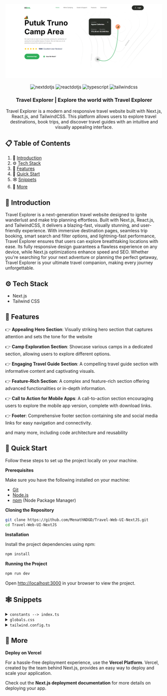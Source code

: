<div align="center">
  <br />
    <a href="https://travel-web-ui-next-js.vercel.app/" target="_blank">
      <img src="/public/preview.png" alt="Web Preview">
    </a>
  <br />
  <br />
  <div>
    <img src="https://img.shields.io/badge/-Next_JS-black?style=for-the-badge&logoColor=white&logo=nextdotjs&color=000000" alt="nextdotjs" />
    <img src="https://img.shields.io/badge/React-61DAFB.svg?style=for-the-badge&logo=React&logoColor=black" alt="reactdotjs" />
    <img src="https://img.shields.io/badge/-TypeScript-black?style=for-the-badge&logoColor=white&logo=typescript&color=3178C6" alt="typescript" />
    <img src="https://img.shields.io/badge/-Tailwind_CSS-black?style=for-the-badge&logoColor=white&logo=tailwindcss&color=06B6D4" alt="tailwindcss" />
  </div>

<h3 align="center">Travel Explorer | Explore the world with Travel Explorer</h3>

   <div align="center">
     Travel Explorer is a modern and responsive travel website built with Next.js, React.js, and TailwindCSS. This platform allows users to explore travel destinations, book trips, and discover travel guides with an intuitive and visually appealing interface.
    </div>
</div>

## 📋 <a name="table">Table of Contents</a>

1. 🤖 [Introduction](#introduction)
2. ⚙️ [Tech Stack](#tech-stack)
3. 🔋 [Features](#features)
4. 🤸 [Quick Start](#quick-start)
5. 🕸️ [Snippets](#snippets)
6. 🚀 [More](#more)

## <a name="introduction">🤖 Introduction</a>

Travel Explorer is a next-generation travel website designed to ignite wanderlust and make trip planning effortless. Built with Next.js, React.js, and TailwindCSS, it delivers a blazing-fast, visually stunning, and user-friendly experience. With immersive destination pages, seamless trip booking, smart search and filter options, and lightning-fast performance, Travel Explorer ensures that users can explore breathtaking locations with ease. Its fully responsive design guarantees a flawless experience on any device, while Next.js optimizations enhance speed and SEO. Whether you're searching for your next adventure or planning the perfect getaway, Travel Explorer is your ultimate travel companion, making every journey unforgettable.

## <a name="tech-stack">⚙️ Tech Stack</a>

- Next.js
- Tailwind CSS

## <a name="features">🔋 Features</a>

👉 **Appealing Hero Section**: Visually striking hero section that captures attention and sets the tone for the website

👉 **Camp Exploration Section**: Showcase various camps in a dedicated section, allowing users to explore different options.

👉 **Engaging Travel Guide Section**: A compelling travel guide section with informative content and captivating visuals.

👉 **Feature-Rich Section**: A complex and feature-rich section offering advanced functionalities or in-depth information.

👉 **Call to Action for Mobile Apps**: A call-to-action section encouraging users to explore the mobile app version, complete with download links.

👉 **Footer**: Comprehensive footer section containing site and social media links for easy navigation and connectivity.

and many more, including code architecture and reusability

## <a name="quick-start">🤸 Quick Start</a>

Follow these steps to set up the project locally on your machine.

**Prerequisites**

Make sure you have the following installed on your machine:

- [Git](https://git-scm.com/)
- [Node.js](https://nodejs.org/en)
- [npm](https://www.npmjs.com/) (Node Package Manager)

**Cloning the Repository**

```bash
git clone https://github.com/MenathNDGD/Travel-Web-UI-NextJS.git
cd Travel-Web-UI-NextJS
```

**Installation**

Install the project dependencies using npm:

```bash
npm install
```

**Running the Project**

```bash
npm run dev
```

Open [http://localhost:3000](http://localhost:3000) in your browser to view the project.

## <a name="snippets">🕸️ Snippets</a>

<details>
<summary><code>constants --> index.ts</code></summary>

```typescript
// NAVIGATION
export const NAV_LINKS = [
  { href: "#", key: "home", label: "Home", ref: "hero" },
  {
    href: "#camp",
    key: "hilink_camping",
    label: "Hilink Camping",
    ref: "camp",
  },
  {
    href: "#guide",
    key: "guide_support",
    label: "Guide & Support",
    ref: "guide",
  },
  { href: "#features", key: "features", label: "Features", ref: "features" },
  { href: "#get-app", key: "download", label: "Download", ref: "get-app" },
];

// CAMP SECTION
export const PEOPLE_URL = [
  "/person-1.png",
  "/person-2.png",
  "/person-3.png",
  "/person-4.png",
];

// FEATURES SECTION
export const FEATURES = [
  {
    title: "Real maps can be offline",
    icon: "/map.svg",
    description:
      "We provide a solution for you to be able to use our application when climbing, yes offline maps you can use at any time there is no signal at the location",
  },
  {
    title: "Set an adventure schedule",
    icon: "/calendar.svg",
    description:
      "Schedule an adventure with friends. On holidays, there are many interesting offers from Hilink. That way, there's no more discussion",
  },
  {
    title: "Technology using augment reality",
    icon: "/tech.svg",
    description:
      "Technology uses augmented reality as a guide to your hiking trail in the forest to the top of the mountain. Already supported by the latest technology without an internet connection",
  },
  {
    title: "Many new locations every month",
    icon: "/location.svg",
    description:
      "Lots of new locations every month, because we have a worldwide community of climbers who share their best experiences with climbing",
  },
];

// FOOTER SECTION
export const FOOTER_LINKS = [
  {
    title: "Learn More",
    links: [
      { name: "About Hilink", url: "/about-hilink" },
      { name: "Press Releases", url: "/press-releases" },
      { name: "Environment", url: "/environment" },
      { name: "Jobs", url: "/jobs" },
      { name: "Privacy Policy", url: "/privacy-policy" },
      { name: "Contact Us", url: "/contact-us" },
    ],
  },
  {
    title: "Our Community",
    links: [
      { name: "Climbing Xixixi", url: "/climbing-xixixi" },
      { name: "Hiking Hilink", url: "/hiking-hilink" },
      { name: "Hilink Kinthill", url: "/hilink-kinthill" },
    ],
  },
];

export const FOOTER_CONTACT_INFO = {
  title: "Contact Us",
  links: [
    { label: "Admin Officer", value: "123-456-7890" },
    { label: "Email Officer", value: "hilink@akinthil.com" },
  ],
};

export const SOCIALS = {
  title: "Social",
  links: [
    {
      name: "Facebook",
      url: "https://www.facebook.com",
      icon: "/facebook.svg",
    },
    {
      name: "Instagram",
      url: "https://www.instagram.com",
      icon: "/instagram.svg",
    },
    { name: "Twitter", url: "https://twitter.com", icon: "/twitter.svg" },
    { name: "YouTube", url: "https://www.youtube.com", icon: "/youtube.svg" },
    { name: "WordPress", url: "https://wordpress.com", icon: "/wordpress.svg" },
  ],
};
```

</details>

<details>
<summary><code>globals.css</code></summary>

```typescript
@import url("https://fonts.googleapis.com/css2?family=Inter:wght@400;500;600;700;800&display=swap");

@tailwind base;
@tailwind components;
@tailwind utilities;

* {
  margin: 0;
  padding: 0;
  box-sizing: border-box;
}

body {
  font-family: Inter;
}

.btn_white {
  @apply border-white bg-white px-8 py-3 text-green-50;
}
.btn_white_text {
  @apply border-white bg-white px-8 py-3 text-gray-90;
}
.btn_green {
  @apply border-green-50 bg-green-50 hover:bg-green-600 px-8 py-5 text-white;
}
.btn_dark_green {
  @apply bg-green-90 px-8 py-4 text-white transition-all hover:bg-black;
}
.btn_dark_green_outline {
  @apply border-gray-20 bg-green-90 px-8 py-5 text-white;
}

.max-container {
  @apply mx-auto max-w-[1440px];
}

.padding-container {
  @apply px-6 lg:px-20 3xl:px-0;
}

.flexCenter {
  @apply flex items-center justify-center;
}

.flexBetween {
  @apply flex items-center justify-between;
}

.flexStart {
  @apply flex items-center justify-start;
}

.flexEnd {
  @apply flex items-center justify-end;
}

/* FONTS */
.regular-64 {
  @apply text-[64px] font-[400] leading-[120%];
}

.regular-40 {
  @apply text-[40px] font-[400] leading-[120%];
}

.regular-32 {
  @apply text-[32px] font-[400];
}

.regular-24 {
  @apply text-[24px] font-[400];
}

.regular-20 {
  @apply text-[20px] font-[400];
}

.regular-18 {
  @apply text-[18px] font-[400];
}

.regular-16 {
  @apply text-[16px] font-[400];
}

.regular-14 {
  @apply text-[14px] font-[400];
}

.medium-14 {
  @apply text-[14px] font-[600];
}

.bold-88 {
  @apply text-[88px] font-[700] leading-[120%];
}

.bold-64 {
  @apply text-[64px] font-[700] leading-[120%];
}

.bold-52 {
  @apply text-[52px] font-[700] leading-[120%];
}

.bold-40 {
  @apply text-[40px] font-[700] leading-[120%];
}

.bold-32 {
  @apply text-[32px] font-[700] leading-[120%];
}

.bold-20 {
  @apply text-[20px] font-[700];
}

.bold-18 {
  @apply text-[18px] font-[700];
}

.bold-16 {
  @apply text-[16px] font-[700];
}

/* Hero */
.hero-map {
  @apply absolute right-0 top-0 h-screen w-screen bg-pattern-2 bg-cover bg-center md:-right-28 xl:-top-60;
}

/* Camp */
.camp-quote {
  @apply absolute -right-6 bottom-4 w-[140px] lg:bottom-10 xl:-right-8 xl:w-[186px] 3xl:right-0;
}

/* Feature */
.feature-phone {
  @apply absolute top-[13%] z-10 hidden max-w-[1500px] rotate-[15deg] md:-left-16 lg:flex  3xl:left-20;
}

/* Get App */
.get-app {
  @apply max-container relative flex w-full  flex-col justify-between gap-32 overflow-hidden bg-green-90 bg-pattern bg-cover bg-center bg-no-repeat px-6 py-12 text-white sm:flex-row sm:gap-12 sm:py-24 lg:px-20 xl:max-h-[598px] 2xl:rounded-5xl;
}

/* Hide scrollbar for Chrome, Safari and Opera */
.hide-scrollbar::-webkit-scrollbar {
  display: none;
}

/* Hide scrollbar for IE, Edge and Firefox */
.hide-scrollbar {
  -ms-overflow-style: none; /* IE and Edge */
  scrollbar-width: none; /* Firefox */
}
```

</details>

<details>
<summary><code>tailwind.config.ts</code></summary>

```typescript
/** @type {import('tailwindcss').Config} */
module.exports = {
  content: [
    "./pages/**/*.{js,ts,jsx,tsx,mdx}",
    "./components/**/*.{js,ts,jsx,tsx,mdx}",
    "./app/**/*.{js,ts,jsx,tsx,mdx}",
  ],
  theme: {
    extend: {
      colors: {
        green: {
          50: "#30AF5B",
          90: "#292C27",
        },
        gray: {
          10: "#EEEEEE",
          20: "#A2A2A2",
          30: "#7B7B7B",
          50: "#585858",
          90: "#141414",
        },
        orange: {
          50: "#FF814C",
        },
        blue: {
          70: "#021639",
        },
        yellow: {
          50: "#FEC601",
        },
      },
      backgroundImage: {
        "bg-img-1": "url('/img-1.png')",
        "bg-img-2": "url('/img-2.png')",
        "bg-img-3": "url('/img-3.png')",
        "bg-img-4": "url('/img-4.png')",
        "bg-img-5": "url('/img-5.png')",
        "bg-img-6": "url('/img-6.png')",
        "bg-img-7": "url('/img-7.png')",
        "bg-img-8": "url('/img-8.png')",
        "bg-img-9": "url('/img-9.png')",
        "bg-img-10": "url('/img-10.png')",
        "feature-bg": "url('/feature-bg.png')",
        pattern: "url('/pattern.png')",
        "pattern-2": "url('/pattern-bg.png')",
      },
      screens: {
        xs: "400px",
        "3xl": "1680px",
        "4xl": "2200px",
      },
      maxWidth: {
        "10xl": "1512px",
      },
      borderRadius: {
        "5xl": "40px",
      },
    },
  },
  plugins: [],
};
```

</details>

## <a name="more">🚀 More</a>

**Deploy on Vercel**

For a hassle-free deployment experience, use the **Vercel Platform**. Vercel, created by the team behind Next.js, provides an easy way to deploy and scale your application.

Check out the **Next.js deployment documentation** for more details on deploying your app.
